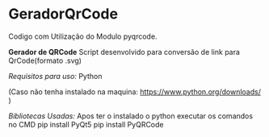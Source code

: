 # GeradorQrCode

Codigo com Utilização do Modulo pyqrcode.




**Gerador de QRCode**
Script desenvolvido para conversão de link para QrCode(formato .svg)

*Requisitos para uso:*
Python 

(Caso não tenha instalado na maquina:
https://www.python.org/downloads/   )

*Bibliotecas Usadas:*
Apos ter o instalado o python executar os comandos no CMD
pip install PyQt5
pip install PyQRCode
